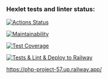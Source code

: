 ### Hexlet tests and linter status:
[![Actions Status](https://github.com/AslanAV/php-project-57/workflows/hexlet-check/badge.svg)](https://github.com/AslanAV/php-project-57/actions)

[![Maintainability](https://api.codeclimate.com/v1/badges/997f413e4c3c9b1b3c5d/maintainability)](https://codeclimate.com/github/AslanAV/php-project-57/maintainability)

[![Test Coverage](https://api.codeclimate.com/v1/badges/997f413e4c3c9b1b3c5d/test_coverage)](https://codeclimate.com/github/AslanAV/php-project-57/test_coverage)

[![Tests & Lint & Deploy to Railway](https://github.com/AslanAV/php-project-57/actions/workflows/phpci.yml/badge.svg)](https://github.com/AslanAV/php-project-57/actions/workflows/phpci.yml)


https://php-project-57.up.railway.app/
